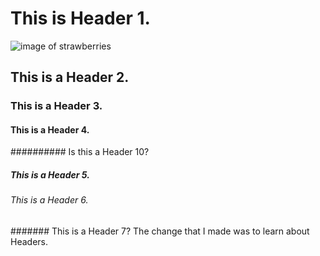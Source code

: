 # This is Header 1.
![image of strawberries](https://www.pexels.com/photo/delicious-strawberry-cake-with-elegant-tulips-30739081.jpeg)
## This is a Header 2.
### This is a Header 3.
#### This is a Header 4.
########## Is this a Header 10?
##### This is a Header 5.
###### This is a Header 6.
####### This is a Header 7?
The change that I made was to learn about Headers.
